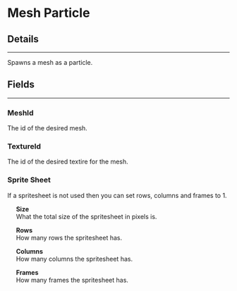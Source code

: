 # Mesh Particle

## Details

---

Spawns a mesh as a particle.

## Fields

---

### MeshId

The id of the desired mesh.

### TextureId

The id of the desired textire for the mesh.

### Sprite Sheet

If a spritesheet is not used then you can set rows, columns and frames to 1.

&nbsp;&nbsp;&nbsp;&nbsp; **Size**<br/>
&nbsp;&nbsp;&nbsp;&nbsp; What the total size of the spritesheet in pixels is.

&nbsp;&nbsp;&nbsp;&nbsp; **Rows**<br/>
&nbsp;&nbsp;&nbsp;&nbsp; How many rows the spritesheet has.

&nbsp;&nbsp;&nbsp;&nbsp; **Columns**<br/>
&nbsp;&nbsp;&nbsp;&nbsp; How many columns the spritesheet has.

&nbsp;&nbsp;&nbsp;&nbsp; **Frames**<br/>
&nbsp;&nbsp;&nbsp;&nbsp; How many frames the spritesheet has.
